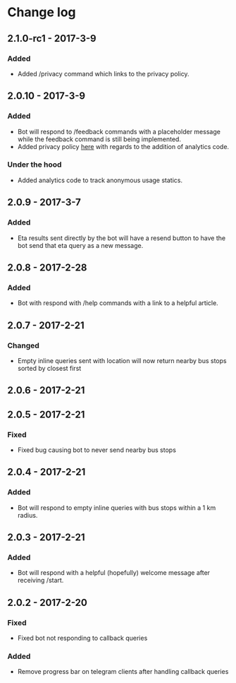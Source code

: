 # Change log

## 2.1.0-rc1 - 2017-3-9

### Added

- Added /privacy command which links to the privacy policy.

## 2.0.10 - 2017-3-9

### Added

- Bot will respond to /feedback commands with a placeholder message while the feedback command is still being 
implemented.
- Added privacy policy [here](PRIVACY.md) with regards to the addition of analytics code.

### Under the hood

- Added analytics code to track anonymous usage statics.

## 2.0.9 - 2017-3-7

### Added

- Eta results sent directly by the bot will have a resend button to have the bot send that eta query as a new message.

## 2.0.8 - 2017-2-28

### Added

- Bot with respond with /help commands with a link to a helpful article.

## 2.0.7 - 2017-2-21

### Changed

- Empty inline queries sent with location will now return nearby bus stops sorted by closest first

## 2.0.6 - 2017-2-21
## 2.0.5 - 2017-2-21

### Fixed

- Fixed bug causing bot to never send nearby bus stops

## 2.0.4 - 2017-2-21

### Added

- Bot will respond to empty inline queries with bus stops within a 1 km radius.

## 2.0.3 - 2017-2-21

### Added

- Bot will respond with a helpful (hopefully) welcome message after receiving /start.

## 2.0.2 - 2017-2-20

### Fixed

- Fixed bot not responding to callback queries

### Added

- Remove progress bar on telegram clients after handling callback queries
